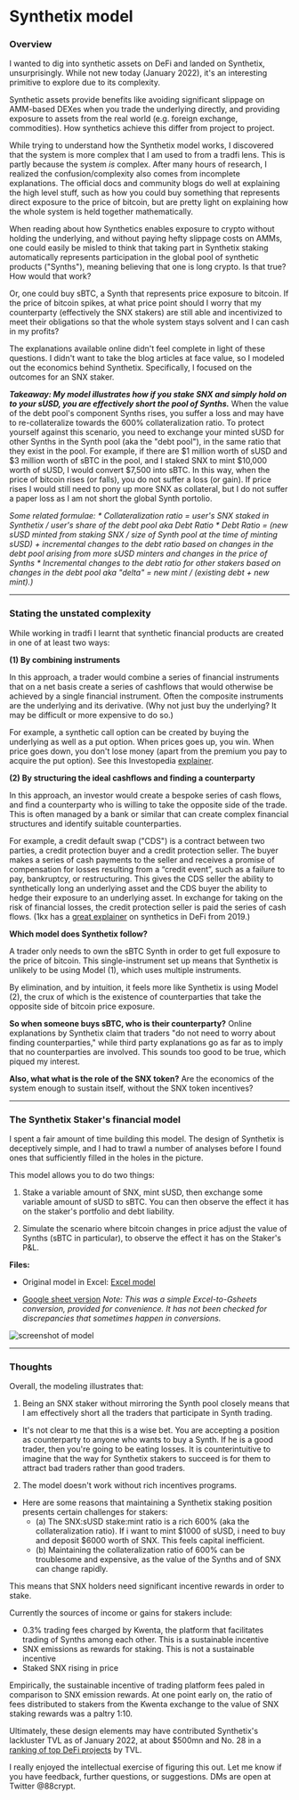 # Synthetix model

### Overview

I wanted to dig into synthetic assets on DeFi and landed on Synthetix, unsurprisingly. While not new today (January 2022), it's an interesting primitive to explore due to its complexity. 

Synthetic assets provide benefits like avoiding significant slippage on AMM-based DEXes when you trade the underlying directly, and providing exposure to assets from the real world (e.g. foreign exchange, commodities). How synthetics achieve this differ from project to project.

While trying to understand how the Synthetix model works, I discovered that the system is more complex that I am used to from a tradfi lens. This is partly because the system _is_ complex. After many hours of research, I realized the confusion/complexity also comes from incomplete explanations. The official docs and community blogs do well at explaining the high level stuff, such as how you could buy something that represents direct exposure to the price of bitcoin, but are pretty light on explaining how the whole system is held together mathematically.

When reading about how Synthetics enables exposure to crypto without holding the underlying, and without paying hefty slippage costs on AMMs, one could easily be misled to think that taking part in Synthetix staking automatically represents participation in the global pool of synthetic products ("Synths"), meaning believing that one is long crypto. Is that true? How would that work?

Or, one could buy sBTC, a Synth that represents price exposure to bitcoin. If the price of bitcoin spikes, at what price point should I worry that my counterparty (effectively the SNX stakers) are still able and incentivized to meet their obligations so that the whole system stays solvent and I can cash in my profits?

The explanations available online didn't feel complete in light of these questions. I didn't want to take the blog articles at face value, so I modeled out the economics behind Synthetix. Specifically, I focused on the outcomes for an SNX staker.

***Takeaway: My model illustrates how if you stake SNX and simply hold on to your sUSD, you are effectively short the pool of Synths.*** When the value of the debt pool's component Synths rises, you suffer a loss and may have to re-collateralize towards the 600% collateralization ratio. To protect yourself against this scenario, you need to exchange your minted sUSD for other Synths in the Synth pool (aka the "debt pool"), in the same ratio that they exist in the pool. For example, if there are $1 million worth of sUSD and $3 million worth of sBTC in the pool, and I staked SNX to mint $10,000 worth of sUSD, I would convert $7,500 into sBTC. In this way, when the price of bitcoin rises (or falls), you do not suffer a loss (or gain). If price rises I would still need to pony up more SNX as collateral, but I do not suffer a paper loss as I am not short the global Synth portolio.

_Some related formulae:_
_* Collateralization ratio = user's SNX staked in Synthetix / user's share of the debt pool aka Debt Ratio_
_* Debt Ratio = (new sUSD minted from staking SNX / size of Synth pool at the time of minting sUSD) + incremental changes to the debt ratio based on changes in the debt pool arising from more sUSD minters and changes in the price of Synths_
_* Incremental changes to the debt ratio for other stakers based on changes in the debt pool aka "delta" = new mint / (existing debt + new mint).)_

____

### Stating the unstated complexity

While working in tradfi I learnt that synthetic financial products are created in one of at least two ways:

**(1) By combining instruments**

In this approach, a trader would combine a series of financial instruments that on a net basis create a series of cashflows that would otherwise be achieved by a single financial instrument. Often the composite instruments are the underlying and its derivative. (Why not just buy the underlying? It may be difficult or more expensive to do so.)

For example, a synthetic call option can be created by buying the underlying as well as a put option. When prices goes up, you win. When price goes down, you don't lose money (apart from the premium you pay to acquire the put option). See this Investopedia [explainer](https://www.investopedia.com/articles/optioninvestor/08/synthetic-options.asp).

**(2) By structuring the ideal cashflows and finding a counterparty**

In this approach, an investor would create a bespoke series of cash flows, and find a counterparty who is willing to take the opposite side of the trade. This is often managed by a bank or similar that can create  complex financial structures and identify suitable counterparties.

For example, a credit default swap ("CDS") is a contract between two parties, a credit protection buyer and a credit protection seller. The buyer makes a series of cash payments to the seller and receives a promise of compensation for losses resulting from a “credit event”, such as a failure to pay, bankruptcy, or restructuring. This gives the CDS seller the ability to synthetically long an underlying asset and the CDS buyer the ability to hedge their exposure to an underlying asset. In exchange for taking on the risk of financial losses, the credit protection seller is paid the series of cash flows. (1kx has a [great explainer](https://medium.com/bollinger-investment-group/synthetic-assets-in-defi-use-cases-opportunities-19b11f57a776) on synthetics in DeFi from 2019.)

**Which model does Synthetix follow?**

A trader only needs to own the sBTC Synth in order to get full exposure to the price of bitcoin. This single-instrument set up means that Synthetix is unlikely to be using Model (1), which uses multiple instruments.

By elimination, and by intuition, it feels more like Synthetix is using Model (2), the crux of which is the existence of counterparties that take the opposite side of bitcoin price exposure.

**So when someone buys sBTC, who is their counterparty?** Online explanations by Synthetix claim that traders "do not need to worry about finding counterparties," while third party explanations go as far as to imply that no counterparties are involved. This sounds too good to be true, which piqued my interest.

**Also, what what is the role of the SNX token?**
Are the economics of the system enough to sustain itself, without the SNX token incentives? 

____

### The Synthetix Staker's financial model

I spent a fair amount of time building this model. The design of Synthetix is deceptively simple, and I had to trawl a number of analyses before I found ones that sufficiently filled in the holes in the picture.

This model allows you to do two things:

1) Stake a variable amount of SNX, mint sUSD, then exchange some variable amount of sUSD to sBTC. You can then observe the effect it has on the staker's portfolio and debt liability.

2) Simulate the scenario where bitcoin changes in price adjust the value of Synths (sBTC in particular), to observe the effect it has on the Staker's P&L.

**Files:**

* Original model in Excel: [Excel model](2022-01-28_-_Synthetix_model.xlsx)

* [Google sheet version](https://docs.google.com/spreadsheets/d/1dSg_0sV7kBgdR911jB5-W6vDlghKe1MPSNO6Avm26ZI/)
_Note: This was a simple Excel-to-Gsheets conversion, provided for convenience. It has not been checked for discrepancies that sometimes happen in conversions._

![screenshot of model](/../main/Ignore/2022-01_synthetix.png)

____

### Thoughts

Overall, the modeling illustrates that:

1) Being an SNX staker without mirroring the Synth pool closely means that I am effectively short all the traders that participate in Synth trading.

- It's not clear to me that this is a wise bet. You are accepting a position as counterparty to anyone who wants to buy a Synth. If he is a good trader, then you're going to be eating losses. It is counterintuitive to imagine that the way for Synthetix stakers to succeed is for them to attract bad traders rather than good traders.

2) The model doesn't work without rich incentives programs.

- Here are some reasons that maintaining a Synthetix staking position presents certain challenges for stakers:
  - (a) The SNX:sUSD stake:mint ratio is a rich 600% (aka the collateralization ratio). If i want to mint $1000 of sUSD, i need to buy and deposit $6000 worth of SNX. This feels capital inefficient.
  - (b) Maintaining the collateralization ratio of 600% can be troublesome and expensive, as the value of the Synths and of SNX can change rapidly. 

This means that SNX holders need significant incentive rewards in order to stake.

Currently the sources of income or gains for stakers include:
* 0.3% trading fees charged by Kwenta, the platform that facilitates trading of Synths among each other. This is a sustainable incentive
* SNX emissions as rewards for staking. This is not a sustainable incentive
* Staked SNX rising in price

Empirically, the sustainable incentive of trading platform fees paled in comparison to SNX emission rewards. At one point early on, the ratio of fees distributed to stakers from the Kwenta exchange to the value of SNX staking rewards was a paltry 1:10.


Ultimately, these design elements may have contributed Synthetix's lackluster TVL as of January 2022, at about $500mn and No. 28 in a [ranking of top DeFi projects](https://www.defipulse.com/) by TVL.

I really enjoyed the intellectual exercise of figuring this out. Let me know if you have feedback, further questions, or suggestions. DMs are open at Twitter @88crypt.
